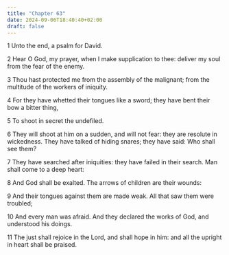 ```yaml
---
title: "Chapter 63"
date: 2024-09-06T18:40:40+02:00
draft: false
---
```




1 Unto the end, a psalm for David.

2 Hear O God, my prayer, when I make supplication to thee: deliver my soul from the fear of the enemy.

3 Thou hast protected me from the assembly of the malignant; from the multitude of the workers of iniquity.

4 For they have whetted their tongues like a sword; they have bent their bow a bitter thing,

5 To shoot in secret the undefiled.

6 They will shoot at him on a sudden, and will not fear: they are resolute in wickedness. They have talked of hiding snares; they have said: Who shall see them?

7 They have searched after iniquities: they have failed in their search. Man shall come to a deep heart:

8 And God shall be exalted. The arrows of children are their wounds:

9 And their tongues against them are made weak. All that saw them were troubled;

10 And every man was afraid. And they declared the works of God, and understood his doings.

11 The just shall rejoice in the Lord, and shall hope in him: and all the upright in heart shall be praised.

